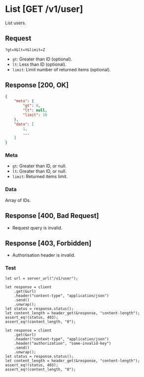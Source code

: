 # List [GET /v1/user]

List users.

## Request

```
?gt=X&lt=Y&limit=Z
```

- `gt`: Greater than ID (optional).
- `lt`: Less than ID (optional).
- `limit`: Limit number of returned items (optional).

## Response [200, OK]

```json
{
    "meta": {
        "gt": 0,
        "lt": null,
        "limit": 10
    },
    "data": [
        1,
        ...
    ]
}
```

### Meta

- `gt`: Greater than ID, or null.
- `lt`: Greater than ID, or null.
- `limit`: Returned items limit.

### Data

Array of IDs.

## Response [400, Bad Request]

- Request query is invalid.

## Response [403, Forbidden]

- Authorisation header is invalid.

### Test

```rust,skt-list-forbidden
let url = server_url("/v1/user");

let response = client
    .get(&url)
    .header("content-type", "application/json")
    .send()
    .unwrap();
let status = response.status();
let content_length = header_get(&response, "content-length");
assert_eq!(status, 403);
assert_eq!(content_length, "0");

let response = client
    .get(&url)
    .header("content-type", "application/json")
    .header("authorization", "some-invalid-key")
    .send()
    .unwrap();
let status = response.status();
let content_length = header_get(&response, "content-length");
assert_eq!(status, 403);
assert_eq!(content_length, "0");
```
